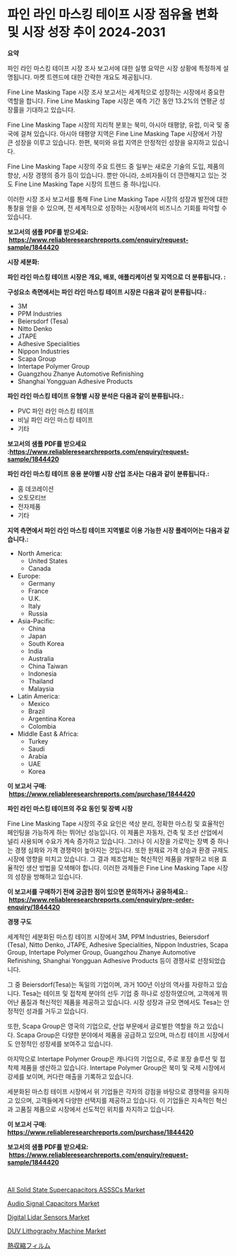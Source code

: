 <p><h1>파인 라인 마스킹 테이프 시장 점유율 변화 및 시장 성장 추이 2024-2031</h1></p><p><strong>요약</strong></p>
<p><p>파인 라인 마스킹 테이프 시장 조사 보고서에 대한 실행 요약은 시장 상황에 특정하게 설명됩니다. 마켓 트렌드에 대한 간략한 개요도 제공됩니다.</p><p>Fine Line Masking Tape 시장 조사 보고서는 세계적으로 성장하는 시장에서 중요한 역할을 합니다. Fine Line Masking Tape 시장은 예측 기간 동안 13.2%의 연평균 성장률을 기대하고 있습니다.</p><p>Fine Line Masking Tape 시장의 지리적 분포는 북미, 아시아 태평양, 유럽, 미국 및 중국에 걸쳐 있습니다. 아시아 태평양 지역은 Fine Line Masking Tape 시장에서 가장 큰 성장을 이루고 있습니다. 한편, 북미와 유럽 지역은 안정적인 성장을 유지하고 있습니다.</p><p>Fine Line Masking Tape 시장의 주요 트렌드 중 일부는 새로운 기술의 도입, 제품의 향상, 시장 경쟁의 증가 등이 있습니다. 뿐만 아니라, 소비자들이 더 깐깐해지고 있는 것도 Fine Line Masking Tape 시장의 트렌드 중 하나입니다.</p><p>이러한 시장 조사 보고서를 통해 Fine Line Masking Tape 시장의 성장과 발전에 대한 통찰을 얻을 수 있으며, 전 세계적으로 성장하는 시장에서의 비즈니스 기회를 파악할 수 있습니다.</p></p>
<p><strong>보고서의 샘플 PDF를 받으세요: &nbsp;<a href="https://www.reliableresearchreports.com/enquiry/request-sample/1844420">https://www.reliableresearchreports.com/enquiry/request-sample/1844420</a></strong></p>
<p><strong>시장 세분화:</strong></p>
<p><strong> 파인 라인 마스킹 테이프 시장은 개요, 배포, 애플리케이션 및 지역으로 더 분류됩니다. :</strong></p>
<p><strong>구성요소 측면에서는 파인 라인 마스킹 테이프 시장은 다음과 같이 분류됩니다.:</strong></p>
<p><ul><li>3M</li><li>PPM Industries</li><li>Beiersdorf (Tesa)</li><li>Nitto Denko</li><li>JTAPE</li><li>Adhesive Specialities</li><li>Nippon Industries</li><li>Scapa Group</li><li>Intertape Polymer Group</li><li>Guangzhou Zhanye Automotive Refinishing</li><li>Shanghai Yongguan Adhesive Products</li></ul></p>
<p><strong> 파인 라인 마스킹 테이프 유형별 시장 분석은 다음과 같이 분류됩니다.:</strong></p>
<p><ul><li>PVC 파인 라인 마스킹 테이프</li><li>비닐 파인 라인 마스킹 테이프</li><li>기타</li></ul></p>
<p><strong>보고서의 샘플 PDF를 받으세요 :<a href="https://www.reliableresearchreports.com/enquiry/request-sample/1844420">https://www.reliableresearchreports.com/enquiry/request-sample/1844420</a></strong></p>
<p><strong> 파인 라인 마스킹 테이프 응용 분야별 시장 산업 조사는 다음과 같이 분류됩니다.:</strong></p>
<p><ul><li>홈 데코레이션</li><li>오토모티브</li><li>전자제품</li><li>기타</li></ul></p>
<p><strong>지역 측면에서 파인 라인 마스킹 테이프 지역별로 이용 가능한 시장 플레이어는 다음과 같습니다.:</strong></p>
<p><ul>
    <li>
        North America:
        <ul>
            <li>United States</li>
            <li>Canada</li>
        </ul>
    </li>
    <li>
        Europe:
        <ul>
            <li>Germany</li>
            <li>France</li>
            <li>U.K.</li>
            <li>Italy</li>
            <li>Russia</li>
        </ul>
    </li>
    <li>
        Asia-Pacific:
        <ul>
            <li>China</li>
            <li>Japan</li>
            <li>South Korea</li>
            <li>India</li>
            <li>Australia</li>
            <li>China Taiwan</li>
            <li>Indonesia</li>
            <li>Thailand</li>
            <li>Malaysia</li>
        </ul>
    </li>
    <li>
        Latin America:
        <ul>
            <li>Mexico</li>
            <li>Brazil</li>
            <li>Argentina Korea</li>
            <li>Colombia</li>
        </ul>
    </li>
    <li>
        Middle East & Africa:
        <ul>
            <li>Turkey</li>
            <li>Saudi</li>
            <li>Arabia</li>
            <li>UAE</li>
            <li>Korea</li>
        </ul>
    </li>
    </ul></p>
<p><strong>이 보고서 구매: &nbsp;<a href="https://www.reliableresearchreports.com/purchase/1844420">https://www.reliableresearchreports.com/purchase/1844420</a></strong></p>
<p><strong>파인 라인 마스킹 테이프의 주요 동인 및 장벽 시장</strong></p>
<p><p>Fine Line Masking Tape 시장의 주요 요인은 색상 분리, 정확한 마스킹 및 효율적인 페인팅을 가능하게 하는 뛰어난 성능입니다. 이 제품은 자동차, 건축 및 조선 산업에서 널리 사용되며 수요가 계속 증가하고 있습니다. 그러나 이 시장을 가로막는 장벽 중 하나는 경쟁 심화와 가격 경쟁력이 높아지는 것입니다. 또한 원재료 가격 상승과 환경 규제도 시장에 영향을 미치고 있습니다. 그 결과 제조업체는 혁신적인 제품을 개발하고 비용 효율적인 생산 방법을 모색해야 합니다. 이러한 과제들은 Fine Line Masking Tape 시장의 성장을 방해하고 있습니다.</p></p>
<p><strong>이 보고서를 구매하기 전에 궁금한 점이 있으면 문의하거나 공유하세요.: &nbsp;<a href="https://www.reliableresearchreports.com/enquiry/pre-order-enquiry/1844420">https://www.reliableresearchreports.com/enquiry/pre-order-enquiry/1844420</a></strong></p>
<p><strong>경쟁 구도</strong></p>
<p><p>세계적인 세분화된 마스킹 테이프 시장에서 3M, PPM Industries, Beiersdorf (Tesa), Nitto Denko, JTAPE, Adhesive Specialities, Nippon Industries, Scapa Group, Intertape Polymer Group, Guangzhou Zhanye Automotive Refinishing, Shanghai Yongguan Adhesive Products 등이 경쟁사로 선정되었습니다. </p><p>그 중 Beiersdorf(Tesa)는 독일의 기업이며, 과거 100년 이상의 역사를 자랑하고 있습니다. Tesa는 테이프 및 접착제 분야의 선두 기업 중 하나로 성장하였으며, 고객에게 뛰어난 품질과 혁신적인 제품을 제공하고 있습니다. 시장 성장과 규모 면에서도 Tesa는 안정적인 성과를 거두고 있습니다.</p><p>또한, Scapa Group은 영국의 기업으로, 산업 부문에서 글로벌한 역할을 하고 있습니다. Scapa Group은 다양한 분야에서 제품을 공급하고 있으며, 마스킹 테이프 시장에서도 안정적인 성장세를 보여주고 있습니다. </p><p>마지막으로 Intertape Polymer Group은 캐나다의 기업으로, 주로 포장 솔루션 및 접착제 제품을 생산하고 있습니다. Intertape Polymer Group은 북미 및 국제 시장에서 강세를 보이며, 커다란 매출을 기록하고 있습니다.</p><p>세분화된 마스킹 테이프 시장에서 위 기업들은 각자의 강점을 바탕으로 경쟁력을 유지하고 있으며, 고객들에게 다양한 선택지를 제공하고 있습니다. 이 기업들은 지속적인 혁신과 고품질 제품으로 시장에서 선도적인 위치를 차지하고 있습니다.</p></p>
<p><strong>이 보고서 구매: &nbsp; <a href="https://www.reliableresearchreports.com/purchase/1844420">https://www.reliableresearchreports.com/purchase/1844420</a></strong></p>
<p><strong>보고서의 샘플 PDF를 받으세요: &nbsp;<a href="https://www.reliableresearchreports.com/enquiry/request-sample/1844420">https://www.reliableresearchreports.com/enquiry/request-sample/1844420</a></strong><strong></strong></p>
<p>&nbsp;</p>
<p><p><a href="https://github.com/jhcraigie/Market-Research-Report-List-2/blob/main/all-solid-state-supercapacitors-assscs-market.md">All Solid State Supercapacitors ASSSCs Market</a></p><p><a href="https://invited-way-688.notion.site/Audio-Signal-Capacitors-Market-Size-Market-Trends-and-Growth-Outlook-forecasted-for-period-from-20-167f1c456f794805b449235bf2dadcc7">Audio Signal Capacitors Market</a></p><p><a href="https://view.publitas.com/reportprime-1/digital-lidar-sensors-market-dynamics-2024-2031-also-about-its-market-trends-projections-and-opportunities/">Digital Lidar Sensors Market</a></p><p><a href="https://view.publitas.com/reportprime-1/duv-lithography-machine-market-size-2024-2031-global-industrial-analysis-key-geographical-regions-market-share-top-key-players-product-types-and-forecast-research-report/">DUV Lithography Machine Market</a></p><p><a href="https://github.com/xnljig2898992/Market-Research-Report-List-1/blob/main/5676309185619.md">熱収縮フィルム</a></p></p>